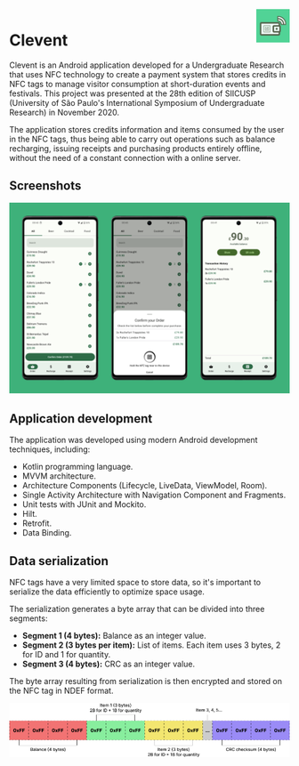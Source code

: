 <img src="/app/src/main/ic_launcher-playstore.png" align="right" height="60">

# Clevent

Clevent is an Android application developed for a Undergraduate Research that uses NFC technology to create a payment system that stores credits in NFC tags to manage visitor consumption at short-duration events and festivals. This project was presented at the 28th edition of SIICUSP (University of São Paulo's International Symposium of Undergraduate Research) in November 2020.

The application stores credits information and items consumed by the user in the NFC tags, thus being able to carry out operations such as balance recharging, issuing receipts and purchasing products entirely offline, without the need of a constant connection with a online server.

## Screenshots

<img src="docs/images/screenshots.png">

## Application development

The application was developed using modern Android development techniques, including:

- Kotlin programming language.
- MVVM architecture.
- Architecture Components (Lifecycle, LiveData, ViewModel, Room).
- Single Activity Architecture with Navigation Component and Fragments.
- Unit tests with JUnit and Mockito.
- Hilt.
- Retrofit.
- Data Binding.

## Data serialization

NFC tags have a very limited space to store data, so it's important to serialize the data efficiently to optimize space usage.

The serialization generates a byte array that can be divided into three segments:

- **Segment 1 (4 bytes):** Balance as an integer value.
- **Segment 2 (3 bytes per item):** List of items. Each item uses 3 bytes, 2 for ID and 1 for quantity.
- **Segment 3 (4 bytes):** CRC as an integer value.

The byte array resulting from serialization is then encrypted and stored on the NFC tag in NDEF format.

<p align="center"><img src="docs/images/serialized_data.png"></p>
